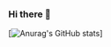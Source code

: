 ### Hi there 👋

[![Anurag's GitHub stats](https://github-readme-stats.vercel.app/api?username=zahrakiaheyraty1)]
